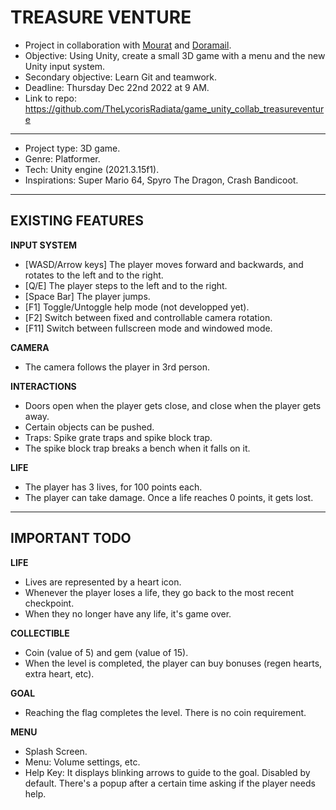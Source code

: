 # TREASURE VENTURE

- Project in collaboration with [Mourat](https://github.com/Mourat) and [Doramail](https://github.com/doramail).
- Objective: Using Unity, create a small 3D game with a menu and the new Unity input system.
- Secondary objective: Learn Git and teamwork.
- Deadline: Thursday Dec 22nd 2022 at 9 AM.
- Link to repo: https://github.com/TheLycorisRadiata/game_unity_collab_treasureventure

---

- Project type: 3D game.
- Genre: Platformer.
- Tech: Unity engine (2021.3.15f1).
- Inspirations: Super Mario 64, Spyro The Dragon, Crash Bandicoot.

---

## EXISTING FEATURES

**INPUT SYSTEM**
- [WASD/Arrow keys] The player moves forward and backwards, and rotates to the left and to the right.
- [Q/E] The player steps to the left and to the right.
- [Space Bar] The player jumps.
- [F1] Toggle/Untoggle help mode (not developped yet).
- [F2] Switch between fixed and controllable camera rotation.
- [F11] Switch between fullscreen mode and windowed mode.

**CAMERA**
- The camera follows the player in 3rd person.

**INTERACTIONS**
- Doors open when the player gets close, and close when the player gets away.
- Certain objects can be pushed.
- Traps: Spike grate traps and spike block trap.
- The spike block trap breaks a bench when it falls on it.

**LIFE**
- The player has 3 lives, for 100 points each.
- The player can take damage. Once a life reaches 0 points, it gets lost.

---

## IMPORTANT TODO

**LIFE**
- Lives are represented by a heart icon.
- Whenever the player loses a life, they go back to the most recent checkpoint.
- When they no longer have any life, it's game over.

**COLLECTIBLE**
- Coin (value of 5) and gem (value of 15).
- When the level is completed, the player can buy bonuses (regen hearts, extra heart, etc).

**GOAL**
- Reaching the flag completes the level. There is no coin requirement.

**MENU**
- Splash Screen.
- Menu: Volume settings, etc.
- Help Key: It displays blinking arrows to guide to the goal. Disabled by default. There's a popup after a certain time asking if the player needs help.


